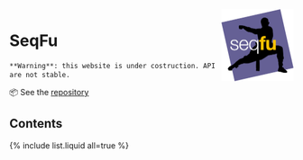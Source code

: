 <a href="https://telatin.github.io/seqfu2" description="SeqFu documentation">
<img align="right" width="128" height="128" src="docs/img/seqfu-512.png"></a>

# SeqFu

```note
**Warning**: this website is under costruction. API are not stable.
```

:package: See the [repository](https://github.com/telatin/seqfu2)


## Contents

{% include list.liquid all=true %}
